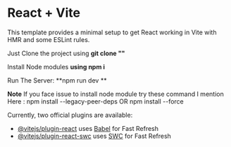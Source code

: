 # React + Vite

This template provides a minimal setup to get React working in Vite with HMR and some ESLint rules.

Just Clone the project using   **git clone "<Link>"**

Install Node modules **using  npm i** 

Run The Server: **npm run dev **


**Note**
If you face issue to install node module try these command I mention Here : 
npm install --legacy-peer-deps    OR 
npm install --force 

Currently, two official plugins are available:

- [@vitejs/plugin-react](https://github.com/vitejs/vite-plugin-react/blob/main/packages/plugin-react/README.md) uses [Babel](https://babeljs.io/) for Fast Refresh
- [@vitejs/plugin-react-swc](https://github.com/vitejs/vite-plugin-react-swc) uses [SWC](https://swc.rs/) for Fast Refresh
